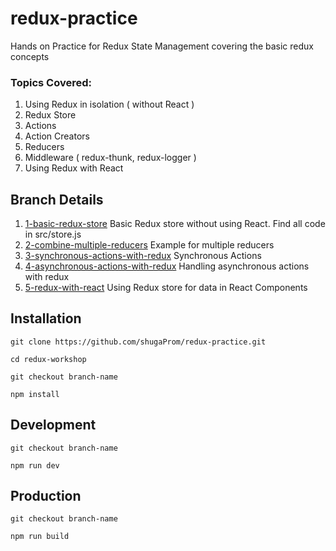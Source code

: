 # redux-practice

Hands on Practice for Redux State Management covering the basic redux concepts

### Topics Covered:

1. Using Redux in isolation ( without React )
2. Redux Store
3. Actions
4. Action Creators
5. Reducers
6. Middleware ( redux-thunk, redux-logger )
7. Using Redux with React

## Branch Details

1. [1-basic-redux-store]() Basic Redux store without using React. Find all code in src/store.js
2. [2-combine-multiple-reducers]() Example for multiple reducers
3. [3-synchronous-actions-with-redux]() Synchronous Actions
4. [4-asynchronous-actions-with-redux]() Handling asynchronous actions with redux
5. [5-redux-with-react]() Using Redux store for data in React Components

## Installation

`git clone https://github.com/shugaProm/redux-practice.git`

`cd redux-workshop`

`git checkout branch-name`

`npm install`

## Development

`git checkout branch-name`

`npm run dev`

## Production

`git checkout branch-name`

`npm run build`
